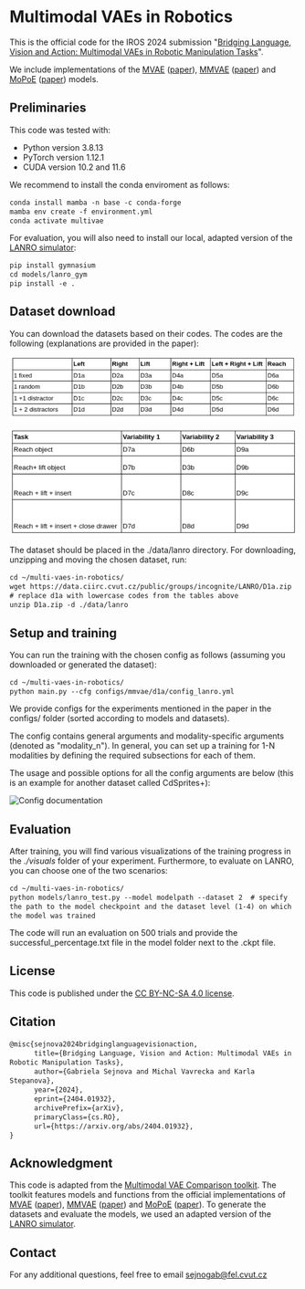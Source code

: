 # Multimodal VAEs in Robotics

This is the official code for the IROS 2024 submission "[Bridging Language, Vision and Action: Multimodal VAEs in Robotic Manipulation Tasks](https://arxiv.org/abs/2404.01932)".

We include implementations of the [MVAE](https://github.com/mhw32/multimodal-vae-public) 
([paper](https://arxiv.org/abs/1802.05335)), [MMVAE](https://github.com/iffsid/mmvae) 
([paper](https://arxiv.org/pdf/1911.03393.pdf)) and [MoPoE](https://github.com/thomassutter/MoPoE) 
([paper](https://openreview.net/forum?id=5Y21V0RDBV)) models.

## Preliminaries

This code was tested with:

- Python version 3.8.13
- PyTorch version 1.12.1
- CUDA version 10.2 and 11.6

We recommend to install the conda enviroment as follows:

```
conda install mamba -n base -c conda-forge
mamba env create -f environment.yml
conda activate multivae                 
```

For evaluation, you will also need to install our local, adapted version of the [LANRO simulator](https://github.com/frankroeder/lanro-gym):

```
pip install gymnasium
cd models/lanro_gym
pip install -e .
```

## Dataset download 
You can download the datasets based on their codes. The codes are the following (explanations are provided in the paper):

![Coding 1](https://github.com/gabinsane/multi-vaes-in-robotics/blob/main/data2.png "dataset codes")

![Coding 2](https://github.com/gabinsane/multi-vaes-in-robotics/blob/main/data1.png "dataset codes")


The dataset should be placed in the ./data/lanro directory. For downloading, unzipping and moving the chosen dataset, run:

```
cd ~/multi-vaes-in-robotics/
wget https://data.ciirc.cvut.cz/public/groups/incognite/LANRO/D1a.zip   # replace d1a with lowercase codes from the tables above
unzip D1a.zip -d ./data/lanro 
```

## Setup and training

You can run the training with the chosen config as follows (assuming you downloaded or generated the dataset):

```
cd ~/multi-vaes-in-robotics/
python main.py --cfg configs/mmvae/d1a/config_lanro.yml
```

We provide configs for the experiments mentioned in the paper in the configs/ folder (sorted according to models and datasets). 


The config contains general arguments and modality-specific arguments (denoted as "modality_n"). In general, you can set up a training for 1-N modalities by defining the required subsections for each of them. 

The usage and possible options for all the config arguments are below (this is an example for another dataset called CdSprites+):

![Config documentation](https://data.ciirc.cvut.cz/public/groups/incognite/CdSprites/config2.png "config documentation")



## Evaluation

After training, you will find various visualizations of the training progress in the _./visuals_ folder of your experiment.
Furthermore, to evaluate on LANRO, you can choose one of the two scenarios:

```
cd ~/multi-vaes-in-robotics/
python models/lanro_test.py --model modelpath --dataset 2  # specify the path to the model checkpoint and the dataset level (1-4) on which the model was trained
```
The code will run an evaluation on 500 trials and provide the successful_percentage.txt file in the model folder next to the .ckpt file.

## License

This code is published under the [CC BY-NC-SA 4.0 license](https://creativecommons.org/licenses/by-nc-sa/4.0/).  

## Citation

```
@misc{sejnova2024bridginglanguagevisionaction,
      title={Bridging Language, Vision and Action: Multimodal VAEs in Robotic Manipulation Tasks}, 
      author={Gabriela Sejnova and Michal Vavrecka and Karla Stepanova},
      year={2024},
      eprint={2404.01932},
      archivePrefix={arXiv},
      primaryClass={cs.RO},
      url={https://arxiv.org/abs/2404.01932}, 
}
```



## Acknowledgment

This code is adapted from the [Multimodal VAE Comparison toolkit](https://github.com/gabinsane/multimodal-vae-comparison).
The toolkit features models and functions from the official implementations of [MVAE](https://github.com/mhw32/multimodal-vae-public) ([paper](https://arxiv.org/abs/1802.05335)), [MMVAE](https://github.com/iffsid/mmvae) ([paper](https://arxiv.org/pdf/1911.03393.pdf)) and [MoPoE](https://github.com/thomassutter/MoPoE) ([paper](https://openreview.net/forum?id=5Y21V0RDBV)).
To generate the datasets and evaluate the models, we used an adapted version of the [LANRO simulator](https://github.com/frankroeder/lanro-gym).

## Contact

For any additional questions, feel free to email [sejnogab@fel.cvut.cz](mailto:sejnogab@fel.cvut.cz) 
